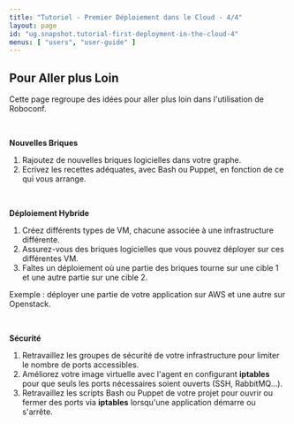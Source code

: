 ```yaml
---
title: "Tutoriel - Premier Déploiement dans le Cloud - 4/4"
layout: page
id: "ug.snapshot.tutorial-first-deployment-in-the-cloud-4"
menus: [ "users", "user-guide" ]
---
```


## Pour Aller plus Loin

Cette page regroupe des idées pour aller plus loin dans l'utilisation de Roboconf.

<br />

**Nouvelles Briques**

1. Rajoutez de nouvelles briques logicielles dans votre graphe.  
2. Ecrivez les recettes adéquates, avec Bash ou Puppet, en fonction de ce qui vous arrange.

<br />

**Déploiement Hybride**

1. Créez différents types de VM, chacune associée à une infrastructure différente.
2. Assurez-vous des briques logicielles que vous pouvez déployer sur ces différentes VM.
3. Faîtes un déploiement où une partie des briques tourne sur une cible 1 et une autre partie sur une cible 2.

Exemple : déployer une partie de votre application sur AWS et une autre sur Openstack.

<br />

**Sécurité**

1. Retravaillez les groupes de sécurité de votre infrastructure pour limiter le nombre de ports accessibles.  
2. Améliorez votre image virtuelle avec l'agent en configurant **iptables** pour que seuls les ports nécessaires soient ouverts (SSH, RabbitMQ...).
3. Retravaillez les scripts Bash ou Puppet de votre projet pour ouvrir ou fermer des ports via **iptables** lorsqu'une application démarre ou s'arrête.
